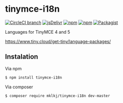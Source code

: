 # tinymce-i18n

[![CircleCI branch](https://img.shields.io/circleci/project/github/mklkj/tinymce-i18n/master.svg?style=flat-square)](https://circleci.com/gh/mklkj/tinymce-i18n)
[![jsDelivr](https://data.jsdelivr.com/v1/package/npm/tinymce-i18n/badge)](https://www.jsdelivr.com/package/npm/tinymce-i18n)
[![npm](https://img.shields.io/npm/dt/tinymce-i18n.svg?style=flat-square)](https://www.npmjs.com/package/tinymce-i18n)
[![npm](https://img.shields.io/npm/dw/tinymce-i18n.svg?style=flat-square)](https://www.npmjs.com/package/tinymce-i18n)
[![Packagist](https://img.shields.io/packagist/dt/mklkj/tinymce-i18n.svg?style=flat-square)](https://packagist.org/packages/mklkj/tinymce-i18n)

Languages for TinyMCE 4 and 5

https://www.tiny.cloud/get-tiny/language-packages/

## Instalation

Via npm

```bash
$ npm install tinymce-i18n
```

Via composer

```bash
$ composer require mklkj/tinymce-i18n dev-master
```
